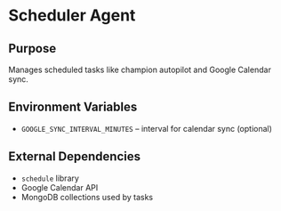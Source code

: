 # Scheduler Agent

## Purpose
Manages scheduled tasks like champion autopilot and Google Calendar sync.

## Environment Variables
- `GOOGLE_SYNC_INTERVAL_MINUTES` – interval for calendar sync (optional)

## External Dependencies
- `schedule` library
- Google Calendar API
- MongoDB collections used by tasks
